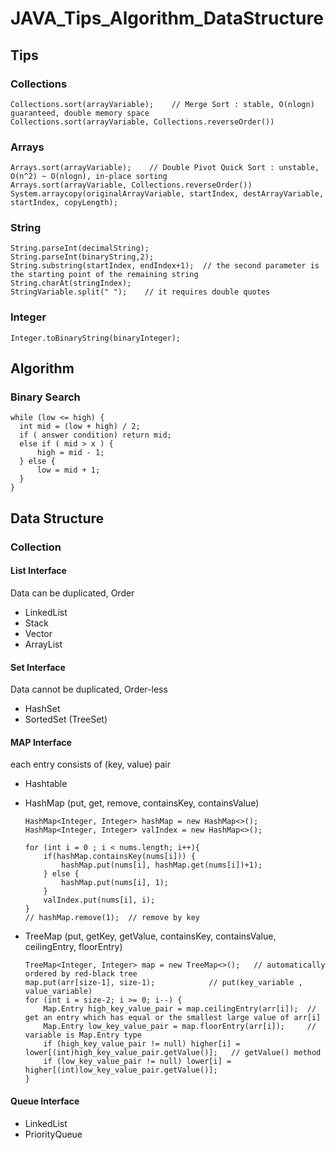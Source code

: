 # JAVA_Tips_Algorithm_DataStructure

## Tips

### Collections
    Collections.sort(arrayVariable);    // Merge Sort : stable, O(nlogn) guaranteed, double memory space
    Collections.sort(arrayVariable, Collections.reverseOrder())

### Arrays
    Arrays.sort(arrayVariable);    // Double Pivot Quick Sort : unstable, O(n^2) ~ O(nlogn), in-place sorting
    Arrays.sort(arrayVariable, Collections.reverseOrder())
    System.arraycopy(originalArrayVariable, startIndex, destArrayVariable, startIndex, copyLength);

### String
    String.parseInt(decimalString);
    String.parseInt(binaryString,2);
    String.substring(startIndex, endIndex+1);  // the second parameter is the starting point of the remaining string
    String.charAt(stringIndex);
    StringVariable.split(" ");    // it requires double quotes

### Integer
    Integer.toBinaryString(binaryInteger);

## Algorithm

### Binary Search
    while (low <= high) {
      int mid = (low + high) / 2;
      if ( answer condition) return mid;
      else if ( mid > x ) {
          high = mid - 1;
      } else {
          low = mid + 1;
      }
    }

## Data Structure

### Collection

#### List Interface
Data can be duplicated, Order 
- LinkedList
- Stack
- Vector
- ArrayList

#### Set Interface
Data cannot be duplicated, Order-less
- HashSet
- SortedSet (TreeSet)

#### MAP Interface
each entry consists of (key, value) pair
- Hashtable
- HashMap (put, get, remove, containsKey, containsValue)

      HashMap<Integer, Integer> hashMap = new HashMap<>();
      HashMap<Integer, Integer> valIndex = new HashMap<>();

      for (int i = 0 ; i < nums.length; i++){
          if(hashMap.containsKey(nums[i])) {
              hashMap.put(nums[i], hashMap.get(nums[i])+1);
          } else {
              hashMap.put(nums[i], 1);
          }
          valIndex.put(nums[i], i);
      }
      // hashMap.remove(1);  // remove by key

- TreeMap (put, getKey, getValue, containsKey, containsValue, ceilingEntry, floorEntry)

      TreeMap<Integer, Integer> map = new TreeMap<>();   // automatically ordered by red-black tree 
      map.put(arr[size-1], size-1);            // put(key_variable , value_variable)
      for (int i = size-2; i >= 0; i--) {
          Map.Entry high_key_value_pair = map.ceilingEntry(arr[i]);  // get an entry which has equal or the smallest large value of arr[i]
          Map.Entry low_key_value_pair = map.floorEntry(arr[i]);     // variable is Map.Entry type
          if (high_key_value_pair != null) higher[i] = lower[(int)high_key_value_pair.getValue()];   // getValue() method 
          if (low_key_value_pair != null) lower[i] = higher[(int)low_key_value_pair.getValue()]; 
      }

#### Queue Interface
- LinkedList
- PriorityQueue



